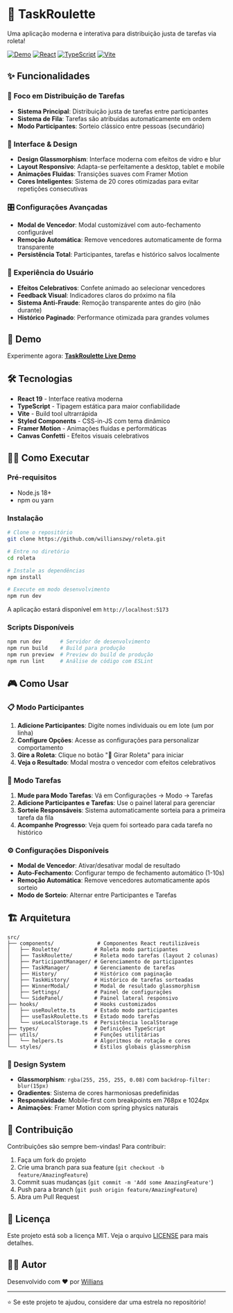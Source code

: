 # 🎯 TaskRoulette

Uma aplicação moderna e interativa para distribuição justa de tarefas via roleta!

[![Demo](https://img.shields.io/badge/🌐_Demo-Live-success)](https://willianszwy.github.io/roleta/)
[![React](https://img.shields.io/badge/React-19.1.1-61dafb)](https://reactjs.org/)
[![TypeScript](https://img.shields.io/badge/TypeScript-5.8.3-3178c6)](https://www.typescriptlang.org/)
[![Vite](https://img.shields.io/badge/Vite-7.1.2-646cff)](https://vitejs.dev/)

## ✨ Funcionalidades

### 🎯 **Foco em Distribuição de Tarefas**
- **Sistema Principal**: Distribuição justa de tarefas entre participantes
- **Sistema de Fila**: Tarefas são atribuídas automaticamente em ordem
- **Modo Participantes**: Sorteio clássico entre pessoas (secundário)

### 🎨 **Interface & Design**
- **Design Glassmorphism**: Interface moderna com efeitos de vidro e blur
- **Layout Responsivo**: Adapta-se perfeitamente a desktop, tablet e mobile
- **Animações Fluidas**: Transições suaves com Framer Motion
- **Cores Inteligentes**: Sistema de 20 cores otimizadas para evitar repetições consecutivas

### 🎛️ **Configurações Avançadas**
- **Modal de Vencedor**: Modal customizável com auto-fechamento configurável
- **Remoção Automática**: Remove vencedores automaticamente de forma transparente
- **Persistência Total**: Participantes, tarefas e histórico salvos localmente

### 🎉 **Experiência do Usuário**
- **Efeitos Celebrativos**: Confete animado ao selecionar vencedores
- **Feedback Visual**: Indicadores claros do próximo na fila
- **Sistema Anti-Fraude**: Remoção transparente antes do giro (não durante)
- **Histórico Paginado**: Performance otimizada para grandes volumes

## 🚀 Demo

Experimente agora: [**TaskRoulette Live Demo**](https://willianszwy.github.io/roleta/)

## 🛠️ Tecnologias

- **React 19** - Interface reativa moderna
- **TypeScript** - Tipagem estática para maior confiabilidade
- **Vite** - Build tool ultrarrápida
- **Styled Components** - CSS-in-JS com tema dinâmico
- **Framer Motion** - Animações fluidas e performáticas
- **Canvas Confetti** - Efeitos visuais celebrativos

## 🏃‍♂️ Como Executar

### Pré-requisitos
- Node.js 18+ 
- npm ou yarn

### Instalação

```bash
# Clone o repositório
git clone https://github.com/willianszwy/roleta.git

# Entre no diretório
cd roleta

# Instale as dependências
npm install

# Execute em modo desenvolvimento
npm run dev
```

A aplicação estará disponível em `http://localhost:5173`

### Scripts Disponíveis

```bash
npm run dev      # Servidor de desenvolvimento
npm run build    # Build para produção
npm run preview  # Preview do build de produção
npm run lint     # Análise de código com ESLint
```

## 🎮 Como Usar

### 📋 **Modo Participantes**
1. **Adicione Participantes**: Digite nomes individuais ou em lote (um por linha)
2. **Configure Opções**: Acesse as configurações para personalizar comportamento
3. **Gire a Roleta**: Clique no botão "🎰 Girar Roleta" para iniciar
4. **Veja o Resultado**: Modal mostra o vencedor com efeitos celebrativos

### 🎯 **Modo Tarefas**
1. **Mude para Modo Tarefas**: Vá em Configurações → Modo → Tarefas
2. **Adicione Participantes e Tarefas**: Use o painel lateral para gerenciar
3. **Sorteie Responsáveis**: Sistema automaticamente sorteia para a primeira tarefa da fila
4. **Acompanhe Progresso**: Veja quem foi sorteado para cada tarefa no histórico

### ⚙️ **Configurações Disponíveis**
- **Modal de Vencedor**: Ativar/desativar modal de resultado
- **Auto-Fechamento**: Configurar tempo de fechamento automático (1-10s)
- **Remoção Automática**: Remove vencedores automaticamente após sorteio
- **Modo de Sorteio**: Alternar entre Participantes e Tarefas

## 🏗️ Arquitetura

```
src/
├── components/              # Componentes React reutilizáveis
│   ├── Roulette/           # Roleta modo participantes
│   ├── TaskRoulette/       # Roleta modo tarefas (layout 2 colunas)
│   ├── ParticipantManager/ # Gerenciamento de participantes
│   ├── TaskManager/        # Gerenciamento de tarefas
│   ├── History/            # Histórico com paginação
│   ├── TaskHistory/        # Histórico de tarefas sorteadas
│   ├── WinnerModal/        # Modal de resultado glassmorphism
│   ├── Settings/           # Painel de configurações
│   └── SidePanel/          # Painel lateral responsivo
├── hooks/                  # Hooks customizados
│   ├── useRoulette.ts      # Estado modo participantes
│   ├── useTaskRoulette.ts  # Estado modo tarefas
│   └── useLocalStorage.ts  # Persistência localStorage
├── types/                  # Definições TypeScript
├── utils/                  # Funções utilitárias
│   └── helpers.ts          # Algoritmos de rotação e cores
└── styles/                 # Estilos globais glassmorphism
```

### 🎨 **Design System**
- **Glassmorphism**: `rgba(255, 255, 255, 0.08)` com `backdrop-filter: blur(15px)`
- **Gradientes**: Sistema de cores harmoniosas predefinidas
- **Responsividade**: Mobile-first com breakpoints em 768px e 1024px
- **Animações**: Framer Motion com spring physics naturais

## 🤝 Contribuição

Contribuições são sempre bem-vindas! Para contribuir:

1. Faça um fork do projeto
2. Crie uma branch para sua feature (`git checkout -b feature/AmazingFeature`)
3. Commit suas mudanças (`git commit -m 'Add some AmazingFeature'`)
4. Push para a branch (`git push origin feature/AmazingFeature`)
5. Abra um Pull Request

## 📄 Licença

Este projeto está sob a licença MIT. Veja o arquivo [LICENSE](LICENSE) para mais detalhes.

## 👨‍💻 Autor

Desenvolvido com ❤️ por [Willians](https://github.com/willianszwy)

---

⭐ Se este projeto te ajudou, considere dar uma estrela no repositório!